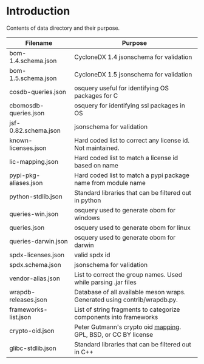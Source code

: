 # Introduction

Contents of data directory and their purpose.

| Filename              | Purpose                                                                                                  |
| --------------------- | -------------------------------------------------------------------------------------------------------- |
| bom-1.4.schema.json   | CycloneDX 1.4 jsonschema for validation                                                                  |
| bom-1.5.schema.json   | CycloneDX 1.5 jsonschema for validation                                                                  |
| cosdb-queries.json    | osquery useful for identifying OS packages for C                                                         |
| cbomosdb-queries.json | osquery for identifying ssl packages in OS                                                               |
| jsf-0.82.schema.json  | jsonschema for validation                                                                                |
| known-licenses.json   | Hard coded list to correct any license id. Not maintained.                                               |
| lic-mapping.json      | Hard coded list to match a license id based on name                                                      |
| pypi-pkg-aliases.json | Hard coded list to match a pypi package name from module name                                            |
| python-stdlib.json    | Standard libraries that can be filtered out in python                                                    |
| queries-win.json      | osquery used to generate obom for windows                                                                |
| queries.json          | osquery used to generate obom for linux                                                                  |
| queries-darwin.json   | osquery used to generate obom for darwin                                                                 |
| spdx-licenses.json    | valid spdx id                                                                                            |
| spdx.schema.json      | jsonschema for validation                                                                                |
| vendor-alias.json     | List to correct the group names. Used while parsing .jar files                                           |
| wrapdb-releases.json  | Database of all available meson wraps. Generated using contrib/wrapdb.py.                                |
| frameworks-list.json  | List of string fragments to categorize components into frameworks                                        |
| crypto-oid.json       | Peter Gutmann's crypto oid [mapping](https://www.cs.auckland.ac.nz/~pgut001). GPL, BSD, or CC BY license |
| glibc-stdlib.json     | Standard libraries that can be filtered out in C++ |

